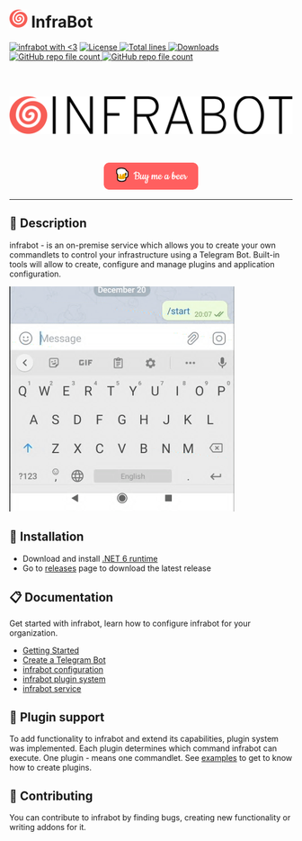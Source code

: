 # <img src="assets/images/infrabot.png" height="32" width="32"/> InfraBot

[![infrabot with <3](https://img.shields.io/badge/infrabot-orange)](https://github.com/infrabot-io/infrabot)
<a href="https://img.shields.io/github/license/infrabot-io/infrabot">
  <img src="https://img.shields.io/github/license/infrabot-io/infrabot" alt="License" />
</a>
<a href="https://img.shields.io/tokei/lines/github/infrabot-io/infrabot">
  <img src="https://img.shields.io/tokei/lines/github/infrabot-io/infrabot" alt="Total lines" />
</a>
<a href="https://img.shields.io/github/downloads/infrabot-io/infrabot/total">
  <img src="https://img.shields.io/github/downloads/infrabot-io/infrabot/total" alt="Downloads" />
</a>
<a href="https://img.shields.io/github/stars/infrabot-io/infrabot?style=social">
  <img alt="GitHub repo file count" src="https://img.shields.io/github/stars/infrabot-io/infrabot?style=social">
</a>
<a href="https://img.shields.io/github/contributors/infrabot-io/infrabot">
  <img alt="GitHub repo file count" src="https://img.shields.io/github/contributors/infrabot-io/infrabot">
</a>

<br><br>

<p align="center">
  <img src="assets/images/banner.png" alt="infrabot-logo"/>
</p>

<p align="center">
  <br><br>
  <a href="https://www.buymeacoffee.com/infrabot.io" target="_blank">
    <img width="168px" height="48px" src="assets/images/bymeabeer.png" alt="Buy Me A Beer">
  </a>
</p>

---

## :newspaper: Description

infrabot - is an on-premise service which allows you to create your own commandlets to control your infrastructure using a Telegram Bot. Built-in tools will allow to create, configure and manage plugins and application configuration.

<img src="assets/images/demo.gif" alt="infrabot-logo" width="400px" height="400px"/>


## :wrench: Installation

- Download and install [.NET 6 runtime](https://dotnet.microsoft.com/en-us/download/dotnet/6.0)
- Go to [releases](https://github.com/infrabot-io/infrabot/releases) page to download the latest release

## :clipboard: Documentation

Get started with infrabot, learn how to configure infrabot for your organization.

- [Getting Started](https://infrabot-io.github.io/documentation/gettingstarted.html)
- [Create a Telegram Bot](https://infrabot-io.github.io/documentation/createbot.html)
- [infrabot configuration](https://infrabot-io.github.io/documentation/configoverview.html)
- [infrabot plugin system](https://infrabot-io.github.io/documentation/pluginoverview.html)
- [infrabot service](https://infrabot-io.github.io/documentation/infrabotservice.html)

## :vhs: Plugin support

To add functionality to infrabot and extend its capabilities, plugin system was implemented. Each plugin determines which command infrabot can execute. One plugin - means one commandlet. See [examples](https://infrabot-io.github.io/documentation/examplescripts.html) to get to know how to create plugins.


## :dart: Contributing
You can contribute to infrabot by finding bugs, creating new functionality or writing addons for it.


